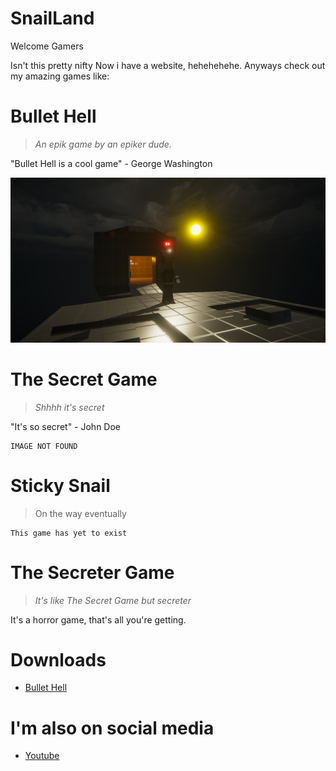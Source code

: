 # SnailLand
Welcome Gamers

Isn't this pretty nifty
Now i have a website, hehehehehe.
Anyways check out my amazing games like:
# Bullet Hell
> *An epik game by an epiker dude.*

"Bullet Hell is a cool game" - George Washington

![Nome Chillin](./Screenshot1.png)

# The Secret Game
> *Shhhh it's secret*

"It's so secret" - John Doe

```
IMAGE NOT FOUND
```

# Sticky Snail
>On the way eventually

```
This game has yet to exist
```

# The Secreter Game
> *It's like The Secret Game but secreter*

It's a horror game, that's all you're getting.

# Downloads
* [Bullet Hell]([https://github.com/ASnailman777/SnailLand/releases/tag/BulletHell](https://github.com/ASnailman777/SnailLand/releases/download/BulletHell/Bullet.Hell.Launcher.zip))

# I'm also on social media

* [Youtube](https://www.youtube.com/channel/UCE6gzWZaLhG1PglvFILDT8Q)
